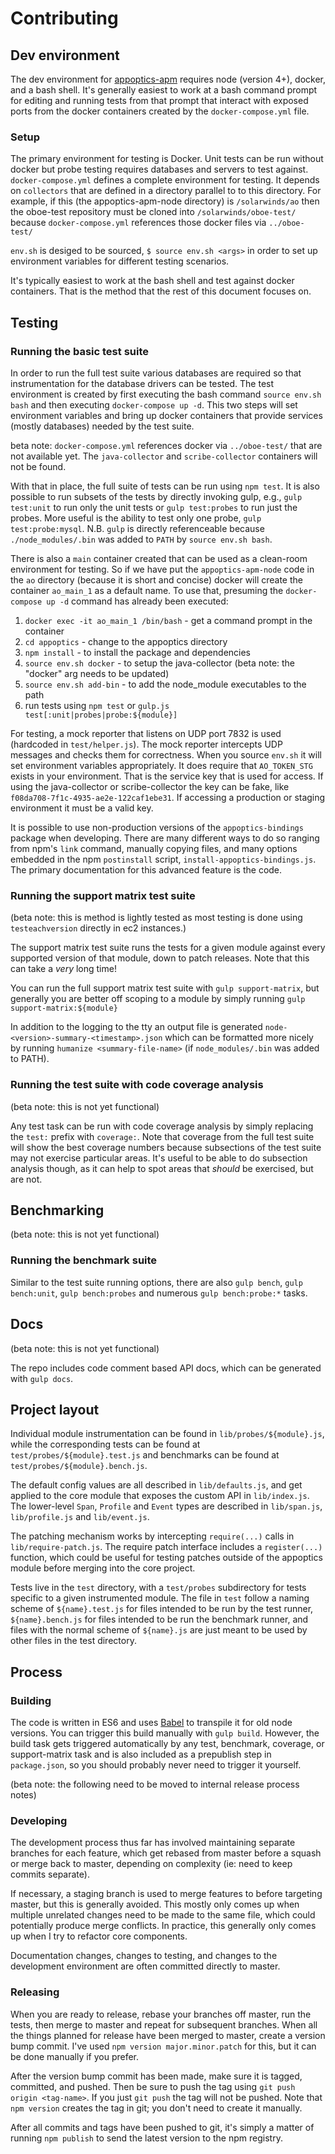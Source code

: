 # Contributing

## Dev environment

The dev environment for [appoptics-apm](https://github.com/appoptics/appoptics-apm-node) requires node (version 4+), docker, and a bash shell. It's generally easiest to work at a bash command prompt for editing and running tests from that prompt that interact with exposed ports from the docker containers created by the `docker-compose.yml` file.


### Setup

The primary environment for testing is Docker. Unit tests can be run without docker but probe testing requires databases and servers to test against. `docker-compose.yml` defines a complete environment for testing. It depends on `collectors` that are defined in a directory parallel to to this directory. For example, if this (the
appoptics-apm-node directory) is `/solarwinds/ao` then the oboe-test repository must be cloned into `/solarwinds/oboe-test/` because `docker-compose.yml` references those docker files via `../oboe-test/`

`env.sh` is desiged to be sourced, `$ source env.sh <args>` in order to set up environment variables for different testing scenarios.

It's typically easiest to work at the bash shell and test against docker containers. That is the method that the rest of this document focuses on.

## Testing

### Running the basic test suite

In order to run the full test suite various databases are required so that instrumentation for the database drivers can be tested. The test environment is created by first executing the bash command `source env.sh bash` and then executing `docker-compose up -d`. This two steps will set environment variables and bring up docker containers that provide services (mostly databases) needed by the test suite.

beta note: `docker-compose.yml` references docker via `../oboe-test/` that are not available yet. The `java-collector` and `scribe-collector` containers will not be found.

With that in place, the full suite of tests can be run using `npm test`. It is also possible to run subsets of the tests by directly invoking gulp, e.g., `gulp test:unit` to run only the unit tests or `gulp test:probes` to run just the probes. More useful is the ability to test only one probe, `gulp test:probe:mysql`. N.B. `gulp` is directly referenceable because `./node_modules/.bin` was added to `PATH` by `source env.sh bash`.

There is also a `main` container created that can be used as a clean-room environment for testing. So if we have put the `appoptics-apm-node` code in the `ao` directory (because it is short and concise) docker will create the container `ao_main_1` as a default name. To use that, presuming the `docker-compose up -d` command has already been executed:

1. `docker exec -it ao_main_1 /bin/bash` - get a command prompt in the container
2. `cd appoptics` - change to the appoptics directory
3. `npm install` - to install the package and dependencies
4. `source env.sh docker` - to setup the java-collector (beta note: the "docker" arg needs to be updated)
5. `source env.sh add-bin` - to add the node_module executables to the path
5. run tests using `npm test` or `gulp.js test[:unit|probes|probe:${module}]`


For testing, a mock reporter that listens on UDP port 7832 is used (hardcoded in `test/helper.js`). The mock reporter intercepts UDP messages and checks them for correctness. When you source `env.sh` it will set environment variables appropriately. It does require that `AO_TOKEN_STG` exists in your environment. That is the service key that is used for access.  If using the java-collector or scribe-collector the key can be fake, like `f08da708-7f1c-4935-ae2e-122caf1ebe31`. If accessing a production or staging environment it must be a valid key.


It is possible to use non-production versions of the `appoptics-bindings` package when developing. There are many different ways to do so ranging from npm's `link` command, manually copying files, and many options embedded in the npm `postinstall` script, `install-appoptics-bindings.js`. The primary documentation for this advanced feature is the code.

### Running the support matrix test suite

(beta note: this is method is lightly tested as most testing is done using `testeachversion` directly in ec2 instances.)

The support matrix test suite runs the tests for a given module against every
supported version of that module, down to patch releases. Note that this can
take a *very* long time!

You can run the full support matrix test suite with `gulp support-matrix`,
but generally you are better off scoping to a module by simply running
`gulp support-matrix:${module}`

In addition to the logging to the tty an output file is generated `node-<version>-summary-<timestamp>.json` which can be formatted more nicely by running `humanize <summary-file-name>` (if `node_modules/.bin` was added to PATH).

### Running the test suite with code coverage analysis

(beta note: this is not yet functional)

Any test task can be run with code coverage analysis by simply replacing the
`test:` prefix with `coverage:`. Note that coverage from the full test suite
will show the best coverage numbers because subsections of the test suite may
not exercise particular areas. It's useful to be able to do subsection analysis
though, as it can help to spot areas that *should* be exercised, but are not.

## Benchmarking

(beta note: this is not yet functional)

### Running the benchmark suite

Similar to the test suite running options, there are also `gulp bench`,
`gulp bench:unit`, `gulp bench:probes` and numerous `gulp bench:probe:*` tasks.

## Docs

(beta note: this is not yet functional)

The repo includes code comment based API docs, which can be generated with
`gulp docs`.

## Project layout

Individual module instrumentation can be found in `lib/probes/${module}.js`,
while the corresponding tests can be found at `test/probes/${module}.test.js`
and benchmarks can be found at `test/probes/${module}.bench.js`.

The default config values are all described in `lib/defaults.js`, and get
applied to the core module that exposes the custom API in `lib/index.js`.
The lower-level `Span`, `Profile` and `Event` types are described in
`lib/span.js`, `lib/profile.js` and `lib/event.js`.

The patching mechanism works by intercepting `require(...)` calls in
`lib/require-patch.js`. The require patch interface includes a `register(...)`
function, which could be useful for testing patches outside of the appoptics
module before merging into the core project.

Tests live in the `test` directory, with a `test/probes` subdirectory for tests
specific to a given instrumented module. The file in `test` follow a naming
scheme of `${name}.test.js` for files intended to be run by the test runner,
`${name}.bench.js` for files intended to be run the benchmark runner, and files
with the normal scheme of `${name}.js` are just meant to be used by other files
in the test directory.

## Process

### Building

The code is written in ES6 and uses [Babel](http://babeljs.io) to transpile it
for old node versions. You can trigger this build manually with `gulp build`.
However, the build task gets triggered automatically by any test, benchmark,
coverage, or support-matrix task and is also included as a prepublish step in
`package.json`, so you should probably never need to trigger it yourself.

(beta note: the following need to be moved to internal release process notes)

### Developing

The development process thus far has involved maintaining separate branches
for each feature, which get rebased from master before a squash or merge back
to master, depending on complexity (ie: need to keep commits separate).

If necessary, a staging branch is used to merge features to before targeting
master, but this is generally avoided. This mostly only comes up when multiple
unrelated changes need to be made to the same file, which could potentially
produce merge conflicts. In practice, this generally only comes up when I try
to refactor core components.

Documentation changes, changes to testing, and changes to the development
environment are often committed directly to master.

### Releasing

When you are ready to release, rebase your branches off master, run the tests,
then merge to master and repeat for subsequent branches. When all the things
planned for release have been merged to master, create a version bump commit.
I've used `npm version major.minor.patch` for this, but it can be done manually
if you prefer.

After the version bump commit has been made, make sure it is tagged, committed, and pushed. Then
be sure to push the tag using `git push origin <tag-name>`. If
you just `git push` the tag will not be pushed. Note that `npm version` creates the
tag in git; you don't need to create it manually.

After all commits and tags have been pushed to git, it's simply a matter of
running `npm publish` to send the latest version to the npm registry.

